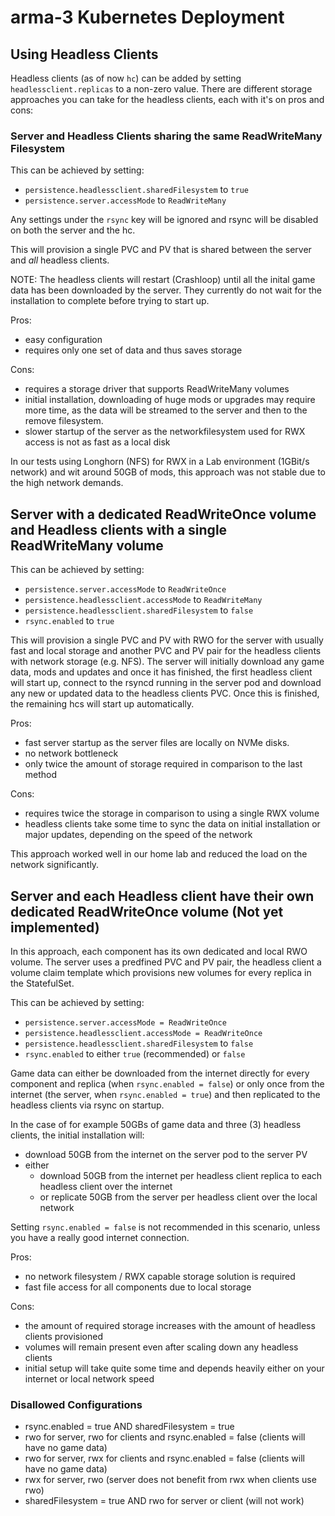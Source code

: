 # arma-3 Kubernetes Deployment

## Using Headless Clients

Headless clients (as of now `hc`) can be added by setting `headlessclient.replicas` to a non-zero value. There are different storage approaches you can take for the headless clients, each with it's on pros and cons:

### Server and Headless Clients sharing the same ReadWriteMany Filesystem

This can be achieved by setting:

- `persistence.headlessclient.sharedFilesystem` to `true`
- `persistence.server.accessMode` to `ReadWriteMany`

Any settings under the `rsync` key will be ignored and rsync will be disabled on both the server and the hc.

This will provision a single PVC and PV that is shared between the server and _all_ headless clients.

NOTE: The headless clients will restart (Crashloop) until all the inital game data has been downloaded by the server. They currently do not wait for the installation to complete before trying to start up.

Pros:

- easy configuration
- requires only one set of data and thus saves storage

Cons:

- requires a storage driver that supports ReadWriteMany volumes
- initial installation, downloading of huge mods or upgrades may require more time, as the data will be streamed to the server and then to the remove filesystem. 
- slower startup of the server as the networkfilesystem used for RWX access is not as fast as a local disk

In our tests using Longhorn (NFS) for RWX in a Lab environment (1GBit/s network) and wit around 50GB of mods, this approach was not stable due to the high network demands.

## Server with a dedicated ReadWriteOnce volume and Headless clients with a single ReadWriteMany volume

This can be achieved by setting:

- `persistence.server.accessMode` to `ReadWriteOnce`
- `persistence.headlessclient.accessMode` to `ReadWriteMany`
- `persistence.headlessclient.sharedFilesystem` to `false`
- `rsync.enabled` to `true`

This will provision a single PVC and PV with RWO for the server with usually fast and local storage and another PVC and PV pair for the headless clients with network storage (e.g. NFS). The server will initially download any game data, mods and updates and once it has finished, the first headless client will start up, connect to the rsyncd running in the server pod and download any new or updated data to the headless clients PVC. Once this is finished, the remaining hcs will start up automatically.

Pros:

- fast server startup as the server files are locally on NVMe disks.
- no network bottleneck
- only twice the amount of storage required in comparison to the last method

Cons:

- requires twice the storage in comparison to using a single RWX volume
- headless clients take some time to sync the data on initial installation or major updates, depending on the speed of the network

This approach worked well in our home lab and reduced the load on the network significantly.

## Server and each Headless client have their own dedicated ReadWriteOnce volume (Not yet implemented)

In this approach, each component has its own dedicated and local RWO volume. The server uses a predfined PVC and PV pair, the headless client a volume claim template which provisions new volumes for every replica in the StatefulSet.

This can be achieved by setting:

- `persistence.server.accessMode = ReadWriteOnce`
- `persistence.headlessclient.accessMode = ReadWriteOnce`
- `persistence.headlessclient.sharedFilesystem` to `false`
- `rsync.enabled` to either `true` (recommended) or `false`

Game data can either be downloaded from the internet directly for every component and replica (when `rsync.enabled = false`) or only once from the internet (the server, when `rsync.enabled = true`) and then replicated to the headless clients via rsync on startup.

In the case of for example 50GBs of game data and three (3) headless clients, the initial installation will:

- download 50GB from the internet on the server pod to the server PV
- either
  - download 50GB from the internet per headless client replica to each headless client over the internet
  - or replicate 50GB from the server per headless client over the local network

Setting `rsync.enabled = false` is not recommended in this scenario, unless you have a really good internet connection.

Pros:

- no network filesystem / RWX capable storage solution is required
- fast file access for all components due to local storage

Cons:

- the amount of required storage increases with the amount of headless clients provisioned
- volumes will remain present even after scaling down any headless clients
- initial setup will take quite some time and depends heavily either on your internet or local network speed

### Disallowed Configurations

- rsync.enabled = true AND sharedFilesystem = true
- rwo for server, rwo for clients and rsync.enabled = false (clients will have no game data)
- rwo for server, rwx for clients and rsync.enabled = false (clients will have no game data)
- rwx for server, rwo (server does not benefit from rwx when clients use rwo)
- sharedFilesystem = true AND rwo for server or client (will not work)

